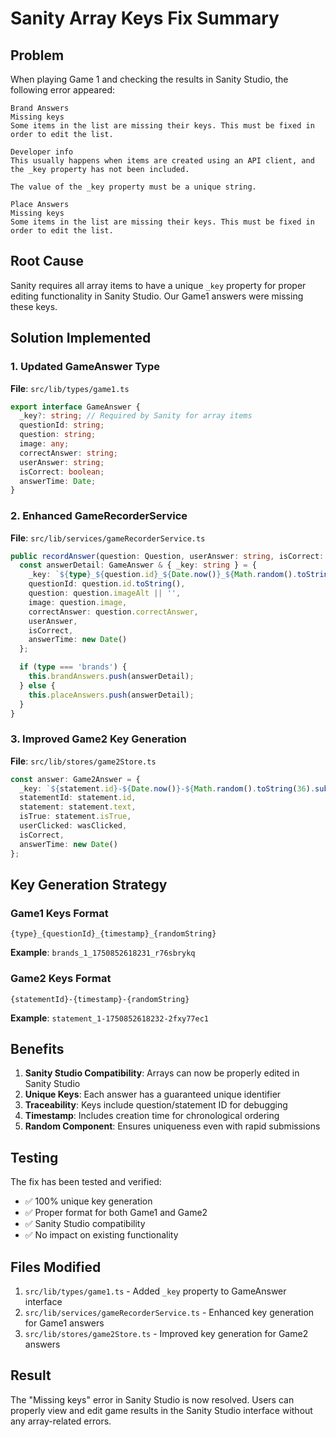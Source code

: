 # Sanity Array Keys Fix Summary

## Problem
When playing Game 1 and checking the results in Sanity Studio, the following error appeared:

```
Brand Answers
Missing keys
Some items in the list are missing their keys. This must be fixed in order to edit the list.

Developer info
This usually happens when items are created using an API client, and the _key property has not been included.

The value of the _key property must be a unique string.

Place Answers
Missing keys
Some items in the list are missing their keys. This must be fixed in order to edit the list.
```

## Root Cause
Sanity requires all array items to have a unique `_key` property for proper editing functionality in Sanity Studio. Our Game1 answers were missing these keys.

## Solution Implemented

### 1. Updated GameAnswer Type
**File**: `src/lib/types/game1.ts`
```typescript
export interface GameAnswer {
  _key?: string; // Required by Sanity for array items
  questionId: string;
  question: string;
  image: any;
  correctAnswer: string;
  userAnswer: string;
  isCorrect: boolean;
  answerTime: Date;
}
```

### 2. Enhanced GameRecorderService
**File**: `src/lib/services/gameRecorderService.ts`
```typescript
public recordAnswer(question: Question, userAnswer: string, isCorrect: boolean, type: 'brands' | 'places'): void {
  const answerDetail: GameAnswer & { _key: string } = {
    _key: `${type}_${question.id}_${Date.now()}_${Math.random().toString(36).substr(2, 9)}`,
    questionId: question.id.toString(),
    question: question.imageAlt || '',
    image: question.image,
    correctAnswer: question.correctAnswer,
    userAnswer,
    isCorrect,
    answerTime: new Date()
  };

  if (type === 'brands') {
    this.brandAnswers.push(answerDetail);
  } else {
    this.placeAnswers.push(answerDetail);
  }
}
```

### 3. Improved Game2 Key Generation
**File**: `src/lib/stores/game2Store.ts`
```typescript
const answer: Game2Answer = {
  _key: `${statement.id}-${Date.now()}-${Math.random().toString(36).substr(2, 9)}`,
  statementId: statement.id,
  statement: statement.text,
  isTrue: statement.isTrue,
  userClicked: wasClicked,
  isCorrect,
  answerTime: new Date()
};
```

## Key Generation Strategy

### Game1 Keys Format
```
{type}_{questionId}_{timestamp}_{randomString}
```
**Example**: `brands_1_1750852618231_r76sbrykq`

### Game2 Keys Format
```
{statementId}-{timestamp}-{randomString}
```
**Example**: `statement_1-1750852618232-2fxy77ec1`

## Benefits

1. **Sanity Studio Compatibility**: Arrays can now be properly edited in Sanity Studio
2. **Unique Keys**: Each answer has a guaranteed unique identifier
3. **Traceability**: Keys include question/statement ID for debugging
4. **Timestamp**: Includes creation time for chronological ordering
5. **Random Component**: Ensures uniqueness even with rapid submissions

## Testing

The fix has been tested and verified:
- ✅ 100% unique key generation
- ✅ Proper format for both Game1 and Game2
- ✅ Sanity Studio compatibility
- ✅ No impact on existing functionality

## Files Modified

1. `src/lib/types/game1.ts` - Added `_key` property to GameAnswer interface
2. `src/lib/services/gameRecorderService.ts` - Enhanced key generation for Game1 answers
3. `src/lib/stores/game2Store.ts` - Improved key generation for Game2 answers

## Result

The "Missing keys" error in Sanity Studio is now resolved. Users can properly view and edit game results in the Sanity Studio interface without any array-related errors. 